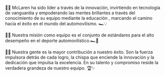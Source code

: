 🚀🌟 McLaren ha sido líder a través de la innovación, invirtiendo en tecnología de vanguardia y empoderando las mentes brillantes a través del conocimiento de su equipo mediante la educación , marcando el camino hacia el éxito en el mundo del automovilismo. 🏎️💡

🏁🌟 Nuestra misión como equipo es el conjunto de estándares para el alto desempeño en el deporte automovilístico.🏎️🌟

👥🌟 Nuestra gente es la mayor contribución a nuestro éxito. Son la fuerza impulsora detrás de cada logro, la chispa que enciende la innovación y la dedicación que impulsa la excelencia. En su talento y compromiso reside la verdadera grandeza de nuestro equipo. 🏆✨